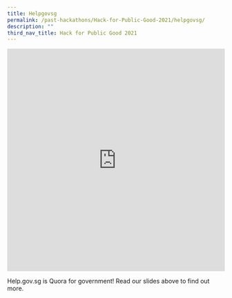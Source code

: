 ```yaml
---
title: Helpgovsg
permalink: /past-hackathons/Hack-for-Public-Good-2021/helpgovsg/
description: ""
third_nav_title: Hack for Public Good 2021
---
```

<iframe allowfullscreen="true" height="515" width="100%" frameborder="0" src="https://docs.google.com/presentation/d/e/2PACX-1vRAimvvxHBZKAEvpyW5ToQFOA7tJ2658mQfVWY57ahmUg9I5v4uappp3YuVYAsFKzl73lg50_r8KjsG/embed?start=false&amp;loop=false&amp;delayms=3000"></iframe>

Help.gov.sg is Quora for government! Read our slides above to find out more.

<!-- Check out our demo [here](https://demo.help.gov.sg)! -->